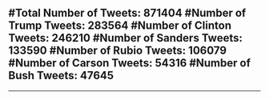 #Total Number of Tweets: 871404 
#Number of Trump Tweets: 283564
#Number of Clinton Tweets: 246210
#Number of Sanders Tweets: 133590
#Number of Rubio Tweets: 106079
#Number of Carson Tweets: 54316
#Number of Bush Tweets: 47645
---
---
